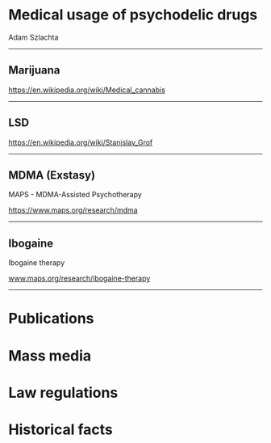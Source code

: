 <!-- class: center, middle, inverse -->

# Medical usage of psychodelic drugs

Adam Szlachta

---
## Marijuana

https://en.wikipedia.org/wiki/Medical_cannabis

---
## LSD

https://en.wikipedia.org/wiki/Stanislav_Grof

---
## MDMA (Exstasy)

MAPS - MDMA-Assisted Psychotherapy

https://www.maps.org/research/mdma

---
## Ibogaine


Ibogaine therapy

www.maps.org/research/ibogaine-therapy

---

# Publications

# Mass media

# Law regulations

# Historical facts
